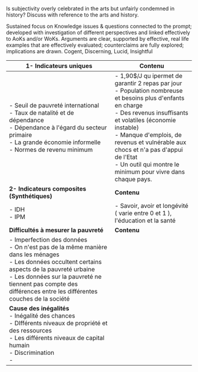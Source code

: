 
Is subjectivity overly celebrated in the arts but unfairly condemned in history? Discuss with reference to the arts and history.


Sustained focus on Knowledge issues & questions connected to the prompt; developed with investigation of different perspectives and linked effectively to AoKs and/or WoKs. Arguments are clear, supported by effective, real life examples that are effectively evaluated; counterclaims are fully explored; implications are drawn. Cogent, Discerning, Lucid, Insightful




| **1- Indicateurs uniques** | **Contenu** |
| ----------- | ----------- |  
| - Seuil de pauvreté international <br> - Taux de natalité et de dépendance <br> - Dépendance à l'égard du secteur primaire <br> - La grande économie informelle <br> - Normes de revenu minimum | - 1,90$/J qu ipermet de garantir 2 repas par jour <br> - Population nombreuse et besoins plus d'enfants en charge <br> - Des revenus insuffisants et volatiles (économie instable) <br> - Manque d'emplois, de revenus et vulnérable aux chocs et n'a pas d'appui de l'Etat <br> - Un outil qui montre le minimum pour vivre dans chaque pays.  |
| **2- Indicateurs composites (Synthétiques)** | **Contenu** | 
| - IDH <br> - IPM | - Savoir, avoir et longévité ( varie entre 0 et 1 ), l'éducation et la santé |
| **Difficultés à mesurer la pauvreté** | **Contenu** |
| - Imperfection des données <br> - On n'est pas de la même manière dans les ménages <br> - Les données occultent certains aspects de la pauvreté urbaine <br> - Les données sur la pauvreté ne tiennent pas compte des différences entre les différentes couches de la société  |  |
| **Cause des inégalités** <br> - Inégalité des chances <br> - DIfférents niveaux de propriété et des ressources <br> - Les différents niveaux de capital humain <br> - Discrimination <br>-  |  |

